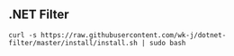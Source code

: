 ## .NET Filter

```
curl -s https://raw.githubusercontent.com/wk-j/dotnet-filter/master/install/install.sh | sudo bash
```